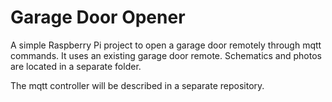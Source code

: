 # Garage Door Opener
A simple Raspberry Pi project to open a garage door remotely through mqtt commands. It uses an existing garage door remote. Schematics and photos are located in a separate folder.

The mqtt controller will be described in a separate repository.
